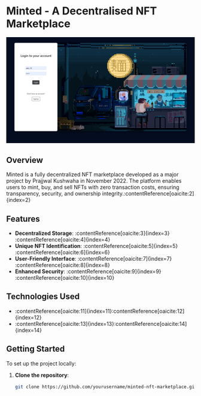 # Minted - A Decentralised NFT Marketplace

![Project Logo](Screenshot112.png)

## Overview

Minted is a fully decentralized NFT marketplace developed as a major project by Prajjwal Kushwaha in November 2022. The platform enables users to mint, buy, and sell NFTs with zero transaction costs, ensuring transparency, security, and ownership integrity.&#8203;:contentReference[oaicite:2]{index=2}

## Features

- **Decentralized Storage**: :contentReference[oaicite:3]{index=3}&#8203;:contentReference[oaicite:4]{index=4}
- **Unique NFT Identification**: :contentReference[oaicite:5]{index=5}&#8203;:contentReference[oaicite:6]{index=6}
- **User-Friendly Interface**: :contentReference[oaicite:7]{index=7}&#8203;:contentReference[oaicite:8]{index=8}
- **Enhanced Security**: :contentReference[oaicite:9]{index=9}&#8203;:contentReference[oaicite:10]{index=10}

## Technologies Used

- :contentReference[oaicite:11]{index=11}&#8203;:contentReference[oaicite:12]{index=12}
- :contentReference[oaicite:13]{index=13}&#8203;:contentReference[oaicite:14]{index=14}

## Getting Started

To set up the project locally:

1. **Clone the repository**:

   ```bash
   git clone https://github.com/yourusername/minted-nft-marketplace.git
   ```
